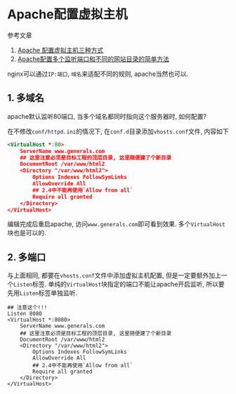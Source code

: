 # Apache配置虚拟主机

参考文章

1. [Apache 配置虚拟主机三种方式](http://www.cnblogs.com/hi-bazinga/archive/2012/04/23/2466605.html)
2. [Apache配置多个监听端口和不同的网站目录的简单方法](https://blog.csdn.net/robertsong2004/article/details/46830799)

nginx可以通过`IP:端口`, `域名`来适配不同的规则, apache当然也可以.

## 1. 多域名

apache默认监听80端口, 当多个域名都同时指向这个服务器时, 如何配置?

在不修改`conf/httpd.ini`的情况下, 在`conf.d`目录添加`vhosts.conf`文件, 内容如下

```xml
<VirtualHost *:80>
    ServerName www.generals.com
    ## 这里注意必须是目标工程的顶层目录, 这里随便建了个新目录
    DocumentRoot /var/www/html2
    <Directory "/var/www/html2">
        Options Indexes FollowSymLinks
        AllowOverride All
        ## 2.4中不能再使用`Allow from all`
        Require all granted
    </Directory>
</VirtualHost>
```

编辑完成后重启apache, 访问`www.generals.com`即可看到效果. 多个`VirtualHost`块也是可以的.

## 2. 多端口

与上面相同, 都要在`vhosts.conf`文件中添加虚拟主机配置, 但是一定要额外加上一个`Listen`标签. 单纯的`VirtualHost`块指定的端口不能让apache开启监听, 所以要先用`Listen`标签单独监听.

```
## 注意这个!!!
Listen 8080
<VirtualHost *:8080>
    ServerName www.generals.com
    ## 这里注意必须是目标工程的顶层目录, 这里随便建了个新目录
    DocumentRoot /var/www/html2
    <Directory "/var/www/html2">
        Options Indexes FollowSymLinks
        AllowOverride All
        ## 2.4中不能再使用`Allow from all`
        Require all granted
    </Directory>
</VirtualHost>
```
